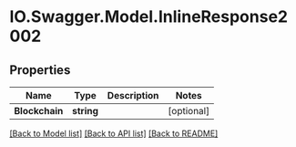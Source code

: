 # IO.Swagger.Model.InlineResponse2002
## Properties

Name | Type | Description | Notes
------------ | ------------- | ------------- | -------------
**Blockchain** | **string** |  | [optional] 

[[Back to Model list]](../README.md#documentation-for-models) [[Back to API list]](../README.md#documentation-for-api-endpoints) [[Back to README]](../README.md)

